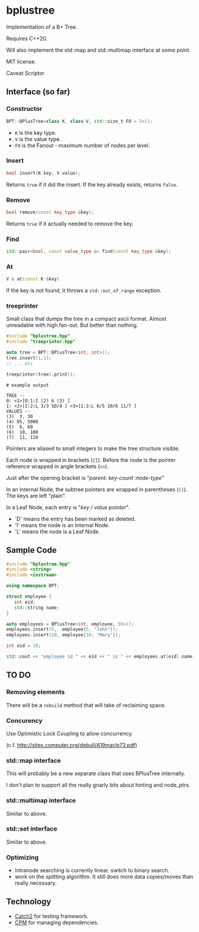 # bplustree

Implementation of a B+ Tree.

Requires C++20.

Will also implement the std::map and std::multimap interface at some
point.

MIT license.

Caveat Scriptor

## Interface (so far)

### Constructor
```cpp
BPT::BPlusTree<class K, class V, std::size_t FO = 5>();
```
- `K` is the key type.
- `V` is the value type.
- `FO` is the Fanout - maximum number of nodes per level.

### Insert
```cpp
bool insert(K key, V value);
```

Returns `true` if it did the insert. If the key already exists, returns 
`false`.

### Remove
```cpp
bool remove(const key_type &key);
```

Returns `true` if it actually needed to remove the key.

### Find
```cpp
std::pair<bool, const value_type &> find(const key_type &key);
```

### At

```cpp
V & at(const K &key)
```

If the key is not found, it throws a `std::out_of_range` exception.

### treeprinter
 
Small class that dumps the tree in a compact ascii format.
Almost unreadable with high fan-out. But better than nothing.
```cpp
#include "bplustree.hpp"
#include "treeprinter.hpp"

auto tree = BPT::BPlusTree<int, int>();
tree.insert(1,1);
// ... etc

treeprinter(tree).print();
```
```
# example output

TREE --
0: <1>[0:1:I (2) 6 (3) ]
1: <2>[1:2:L 3/3 5D/4 ] <3>[1:3:L 6/5 10/6 11/7 ]
VALUES --
(3)  3, 30
(4) D5, 5000
(5)  6, 60
(6)  10, 100
(7)  11, 110
```
Pointers are aliased to small integers to make the tree structure visible.

Each node is wrapped in brackets (`[]`). Before the node is the pointer
reference wrapped in angle brackets (`<>`).

Just after the opening bracket is "_parent_: _key-count_ :_node-type_"

In an Internal Node, the subtree pointers are wrapped in parentheses (`()`). The
 keys are left "plain".

In a Leaf Node, each entry is "_key_ / _value pointer_".

- 'D' means the entry has been marked as deleted.
- 'I' means the node is an Internal Node.
- 'L' means the node is a Leaf Node.


## Sample Code
```cpp
#include "bplustree.hpp"
#include <string>
#include <iostream>

using namespace BPT;

struct employee {
   int eid;
   std::string name;
}

auto employees = BPlusTree<int, employee, 50>();
employees.insert(5,  employee{5, "John"});
employees.insert(10, employee{10, "Mary"});

int eid = 10;

std::cout << "employee id " << eid << " is " << employees.at[eid].name << "\n";
```

## TO DO
 
### Removing elements

There will be a `rebuild` method that will take of reclaiming space.

### Concurency

Use Optimistic Lock Coupling to allow concurrency.

(c.f. http://sites.computer.org/debull/A19mar/p73.pdf)

### std::map interface
This will probably be a new separate class that uses BPlusTree internally.

I don't plan to support all the really gnarly bits about hinting and node_ptrs.

### std::multimap interface

Similar to above.

### std::set interface

Similar to above.

### Optimizing
- Intranode searching is currently linear. switch to binary search.
- work on the splitting algorithm. It still does more data copies/moves than really necessary.

## Technology
- [Catch2](https://github.com/catchorg/Catch2) for testing framework.
- [CPM](https://github.com/cpm-cmake/CPM.cmake) for managing dependencies.